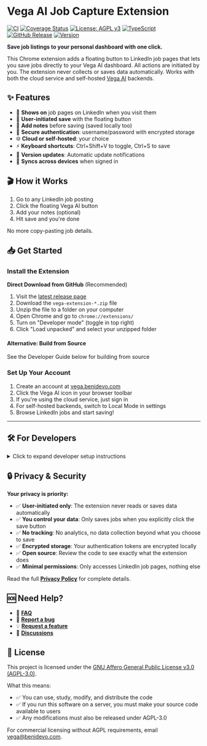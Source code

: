 # Vega AI Job Capture Extension

[![CI](https://github.com/benidevo/vega-ai-extension/actions/workflows/ci.yml/badge.svg)](https://github.com/benidevo/vega-ai-extension/actions/workflows/ci.yml)
[![Coverage Status](https://img.shields.io/badge/Coverage-85.77%25-green.svg)](https://github.com/benidevo/vega-ai-extension)
[![License: AGPL v3](https://img.shields.io/badge/License-AGPL%20v3-blue.svg)](https://www.gnu.org/licenses/agpl-3.0)
[![TypeScript](https://img.shields.io/badge/TypeScript-007ACC?logo=typescript&logoColor=white)](https://www.typescriptlang.org/)
[![GitHub Release](https://img.shields.io/github/v/release/benidevo/vega-ai-extension?logo=github&logoColor=white)](https://github.com/benidevo/vega-ai-extension/releases/latest)
[![Version](https://img.shields.io/badge/version-1.2.0-green.svg)](https://github.com/benidevo/vega-ai-extension/releases)

**Save job listings to your personal dashboard with one click.**

This Chrome extension adds a floating button to LinkedIn job pages that lets you save jobs directly to your Vega AI dashboard. All actions are initiated by you. The extension never collects or saves data automatically. Works with both the cloud service and self-hosted [Vega AI](https://vega.benidevo.com) backends.

## ✨ Features

- 🎯 **Shows on** job pages on LinkedIn when you visit them
- 💾 **User-initiated save** with the floating button
- 📝 **Add notes** before saving (saved locally too)
- 🔐 **Secure authentication**: username/password with encrypted storage
- 🌐 **Cloud or self-hosted**: your choice
- ⚡ **Keyboard shortcuts**: Ctrl+Shift+V to toggle, Ctrl+S to save
- 🔔 **Version updates**: Automatic update notifications
- 🔄 **Syncs across devices** when signed in

## 🎬 How it Works

1. Go to any LinkedIn job posting
2. Click the floating Vega AI button
3. Add your notes (optional)
4. Hit save and you're done

No more copy-pasting job details.

## 📥 Get Started

### Install the Extension

**Direct Download from GitHub** (Recommended)

1. Visit the [latest release page](https://github.com/benidevo/vega-ai-extension/releases/latest)
2. Download the `vega-extension-*.zip` file
3. Unzip the file to a folder on your computer
4. Open Chrome and go to `chrome://extensions/`
5. Turn on "Developer mode" (toggle in top right)
6. Click "Load unpacked" and select your unzipped folder

#### Alternative: Build from Source

See the Developer Guide below for building from source

### Set Up Your Account

1. Create an account at [vega.benidevo.com](https://vega.benidevo.com)
2. Click the Vega AI icon in your browser toolbar
3. If you're using the cloud service, just sign in
4. For self-hosted backends, switch to Local Mode in settings
5. Browse LinkedIn jobs and start saving!

---

## 🛠️ For Developers

<details>
<summary>Click to expand developer setup instructions</summary>

### Prerequisites

- Node.js 22+ and npm
- Chrome browser

### Quick Setup

```bash
# Clone and install
git clone https://github.com/benidevo/vega-ai-extension.git
cd vega-ai-extension
npm install

# Build and load
npm run build
```

Then load the `dist` folder as an unpacked extension in Chrome.

### Development Commands

```bash
npm run dev        # Watch mode for development
npm run build      # Production build
npm run test       # Run tests
npm run lint       # Check code style
npm run typecheck  # Check TypeScript types
```

### Configuration

By default, the extension uses username/password auth and connects to the cloud backend. You can change these defaults:

**Backend Modes:**

- Cloud Mode: `https://vega.benidevo.com` (default)
- Local Mode: Your own backend (set host/port in settings)

**Authentication:**

- Username/Password authentication with secure token storage
- Encrypted local storage for credentials
- Automatic session management

### Project Structure

The code is organized into these main parts:

- **Background**: Service worker that handles auth, API calls, and messaging
- **Content**: Scripts that run on LinkedIn pages to detect jobs
- **Popup**: The extension popup where users sign in and change settings
- **Services**: Reusable modules for common functionality

### 📚 Documentation

- 📖 **[Development Guide](docs/DEVELOPMENT_GUIDE.md)** - How to build and contribute
- 🏗️ **[Technical Design](docs/TECHNICAL_DESIGN.md)** - Architecture and implementation details

</details>

## 🔒 Privacy & Security

**Your privacy is priority:**

- ✅ **User-initiated only**: The extension never reads or saves data automatically
- ✅ **You control your data**: Only saves jobs when you explicitly click the save button
- ✅ **No tracking**: No analytics, no data collection beyond what you choose to save
- ✅ **Encrypted storage**: Your authentication tokens are encrypted locally
- ✅ **Open source**: Review the code to see exactly what the extension does
- ✅ **Minimal permissions**: Only accesses LinkedIn job pages, nothing else

Read the full **[Privacy Policy](https://vega.benidevo.com/privacy)** for complete details.

## 🆘 Need Help?

- 📖 **[FAQ](https://vega.benidevo.com/#faq)**
- 🐛 **[Report a bug](https://github.com/benidevo/vega-ai-extension/issues)**
- 💡 **[Request a feature](https://github.com/benidevo/vega-ai-extension/issues)**
- 💬 **[Discussions](https://github.com/benidevo/vega-ai-extension/discussions)**

## 📝 License

This project is licensed under the [GNU Affero General Public License v3.0 (AGPL-3.0)](https://www.gnu.org/licenses/agpl-3.0).

What this means:

- ✅ You can use, study, modify, and distribute the code
- ✅ If you run this software on a server, you must make your source code available to users
- ✅ Any modifications must also be released under AGPL-3.0

For commercial licensing without AGPL requirements, email [vega@benidevo.com](mailto:vega@benidevo.com).
